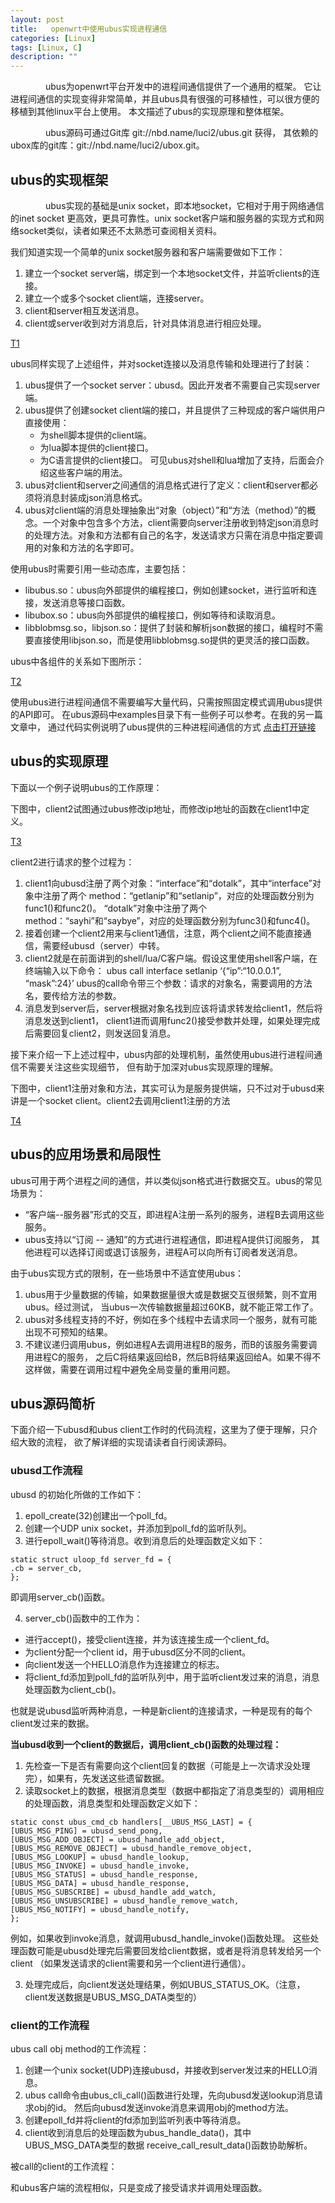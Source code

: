 ```yaml
---
layout: post
title:   openwrt中使用ubus实现进程通信
categories: [Linux]
tags: [Linux, C]
description: ""
---
```


&emsp;&emsp;&emsp;&emsp;ubus为openwrt平台开发中的进程间通信提供了一个通用的框架。
它让进程间通信的实现变得非常简单，并且ubus具有很强的可移植性，可以很方便的移植到其他linux平台上使用。
本文描述了ubus的实现原理和整体框架。

&emsp;&emsp;&emsp;&emsp;ubus源码可通过Git库 git://nbd.name/luci2/ubus.git 获得，
其依赖的ubox库的git库：git://nbd.name/luci2/ubox.git。

## ubus的实现框架

&emsp;&emsp;&emsp;&emsp;ubus实现的基础是unix socket，即本地socket，它相对于用于网络通信的inet socket
更高效，更具可靠性。unix socket客户端和服务器的实现方式和网络socket类似，读者如果还不太熟悉可查阅相关资料。

我们知道实现一个简单的unix socket服务器和客户端需要做如下工作：

1. 建立一个socket server端，绑定到一个本地socket文件，并监听clients的连接。
2. 建立一个或多个socket client端，连接server。
3. client和server相互发送消息。
4. client或server收到对方消息后，针对具体消息进行相应处理。

[T1](/images/linux/20150510130552984.png)

ubus同样实现了上述组件，并对socket连接以及消息传输和处理进行了封装：

1. ubus提供了一个socket server：ubusd。因此开发者不需要自己实现server端。
2. ubus提供了创建socket client端的接口，并且提供了三种现成的客户端供用户直接使用：
   * 为shell脚本提供的client端。
   * 为lua脚本提供的client接口。
   * 为C语言提供的client接口。
   可见ubus对shell和lua增加了支持，后面会介绍这些客户端的用法。
3. ubus对client和server之间通信的消息格式进行了定义：client和server都必须将消息封装成json消息格式。
4. ubus对client端的消息处理抽象出“对象（object）”和“方法（method）”的概念。一个对象中包含多个方法，client需要向server注册收到特定json消息时的处理方法。对象和方法都有自己的名字，发送请求方只需在消息中指定要调用的对象和方法的名字即可。

使用ubus时需要引用一些动态库，主要包括：

* libubus.so：ubus向外部提供的编程接口，例如创建socket，进行监听和连接，发送消息等接口函数。
* libubox.so：ubus向外部提供的编程接口，例如等待和读取消息。
* libblobmsg.so，libjson.so：提供了封装和解析json数据的接口，编程时不需要直接使用libjson.so，而是使用libblobmsg.so提供的更灵活的接口函数。

ubus中各组件的关系如下图所示：

[T2](/images/linux/20150510130924211.png)

使用ubus进行进程间通信不需要编写大量代码，只需按照固定模式调用ubus提供的API即可。
在ubus源码中examples目录下有一些例子可以参考。在我的另一篇文章中，
通过代码实例说明了ubus提供的三种进程间通信的方式 
[点击打开链接](http://blog.csdn.net/jasonchen_gbd/article/details/46055885)

## ubus的实现原理

下面以一个例子说明ubus的工作原理：

下图中，client2试图通过ubus修改ip地址，而修改ip地址的函数在client1中定义。

[T3](/images/linux/20150510131104036.png)

client2进行请求的整个过程为：

1. client1向ubusd注册了两个对象：“interface”和“dotalk”，其中“interface”对象中注册了两个
   method：“getlanip”和“setlanip”，对应的处理函数分别为func1()和func2()。
   “dotalk”对象中注册了两个method：“sayhi”和“saybye”，对应的处理函数分别为func3()和func4()。
2. 接着创建一个client2用来与client1通信，注意，两个client之间不能直接通信，需要经ubusd（server）中转。
3. client2就是在前面讲到的shell/lua/C客户端。假设这里使用shell客户端，在终端输入以下命令：
    ubus call interface setlanip ‘{“ip”:“10.0.0.1”, “mask”:24}’
    ubus的call命令带三个参数：请求的对象名，需要调用的方法名，要传给方法的参数。
4. 消息发到server后，server根据对象名找到应该将请求转发给client1，然后将消息发送到client1，
   client1进而调用func2()接受参数并处理，如果处理完成后需要回复client2，则发送回复消息。

接下来介绍一下上述过程中，ubus内部的处理机制，虽然使用ubus进行进程间通信不需要关注这些实现细节，
但有助于加深对ubus实现原理的理解。

下图中，client1注册对象和方法，其实可认为是服务提供端，只不过对于ubusd来讲是一个socket client。client2去调用client1注册的方法

[T4](/images/linux/20150510183306711.png)

## ubus的应用场景和局限性

ubus可用于两个进程之间的通信，并以类似json格式进行数据交互。ubus的常见场景为：

* “客户端--服务器”形式的交互，即进程A注册一系列的服务，进程B去调用这些服务。
* ubus支持以“订阅 -- 通知”的方式进行进程通信，即进程A提供订阅服务，
  其他进程可以选择订阅或退订该服务，进程A可以向所有订阅者发送消息。

由于ubus实现方式的限制，在一些场景中不适宜使用ubus：

1. ubus用于少量数据的传输，如果数据量很大或是数据交互很频繁，则不宜用ubus。经过测试，
   当ubus一次传输数据量超过60KB，就不能正常工作了。
2. ubus对多线程支持的不好，例如在多个线程中去请求同一个服务，就有可能出现不可预知的结果。
3. 不建议递归调用ubus，例如进程A去调用进程B的服务，而B的该服务需要调用进程C的服务，
   之后C将结果返回给B，然后B将结果返回给A。如果不得不这样做，需要在调用过程中避免全局变量的重用问题。


## ubus源码简析

下面介绍一下ubusd和ubus client工作时的代码流程，这里为了便于理解，只介绍大致的流程，
欲了解详细的实现请读者自行阅读源码。

### ubusd工作流程

ubusd 的初始化所做的工作如下：

1. epoll_create(32)创建出一个poll_fd。
2. 创建一个UDP unix socket，并添加到poll_fd的监听队列。
3. 进行epoll_wait()等待消息。收到消息后的处理函数定义如下：

```
static struct uloop_fd server_fd = {  
.cb = server_cb,  
};  
```

即调用server_cb()函数。

4. server_cb()函数中的工作为：
  * 进行accept()，接受client连接，并为该连接生成一个client_fd。
  * 为client分配一个client id，用于ubusd区分不同的client。
  * 向client发送一个HELLO消息作为连接建立的标志。
  * 将client_fd添加到poll_fd的监听队列中，用于监听client发过来的消息，消息处理函数为client_cb()。

也就是说ubusd监听两种消息，一种是新client的连接请求，一种是现有的每个client发过来的数据。

**当ubusd收到一个client的数据后，调用client_cb()函数的处理过程：**

1. 先检查一下是否有需要向这个client回复的数据（可能是上一次请求没处理完），如果有，先发送这些遗留数据。
2. 读取socket上的数据，根据消息类型（数据中都指定了消息类型的）调用相应的处理函数，消息类型和处理函数定义如下：

```
static const ubus_cmd_cb handlers[__UBUS_MSG_LAST] = {  
[UBUS_MSG_PING] = ubusd_send_pong,  
[UBUS_MSG_ADD_OBJECT] = ubusd_handle_add_object,  
[UBUS_MSG_REMOVE_OBJECT] = ubusd_handle_remove_object,  
[UBUS_MSG_LOOKUP] = ubusd_handle_lookup,  
[UBUS_MSG_INVOKE] = ubusd_handle_invoke,  
[UBUS_MSG_STATUS] = ubusd_handle_response,  
[UBUS_MSG_DATA] = ubusd_handle_response,  
[UBUS_MSG_SUBSCRIBE] = ubusd_handle_add_watch,  
[UBUS_MSG_UNSUBSCRIBE] = ubusd_handle_remove_watch,  
[UBUS_MSG_NOTIFY] = ubusd_handle_notify,  
};  
```

例如，如果收到invoke消息，就调用ubusd\_handle\_invoke()函数处理。
这些处理函数可能是ubusd处理完后需要回发给client数据，或者是将消息转发给另一个client
（如果发送请求的client需要和另一个client进行通信）。

3. 处理完成后，向client发送处理结果，例如UBUS_STATUS_OK。（注意，client发送数据是UBUS_MSG_DATA类型的）

### client的工作流程

ubus call obj method的工作流程：

1. 创建一个unix socket(UDP)连接ubusd，并接收到server发过来的HELLO消息。
2. ubus call命令由ubus_cli_call()函数进行处理，先向ubusd发送lookup消息请求obj的id。
   然后向ubusd发送invoke消息来调用obj的method方法。
3. 创建epoll_fd并将client的fd添加到监听列表中等待消息。
4. client收到消息后的处理函数为ubus_handle_data()，其中UBUS_MSG_DATA类型的数据
   receive_call_result_data()函数协助解析。

被call的client的工作流程：

和ubus客户端的流程相似，只是变成了接受请求并调用处理函数。



